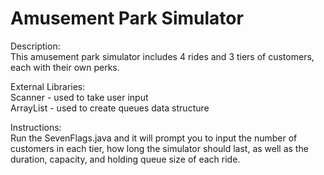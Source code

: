 # Amusement Park Simulator
Description:  
This amusement park simulator includes 4 rides and 3 tiers of customers, each with their own perks.

External Libraries:  
Scanner - used to take user input  
ArrayList - used to create queues data structure

Instructions:  
Run the SevenFlags.java and it will prompt you to input the number of customers in each tier, how long the simulator should last, 
as well as the duration, capacity, and holding queue size of each ride.
